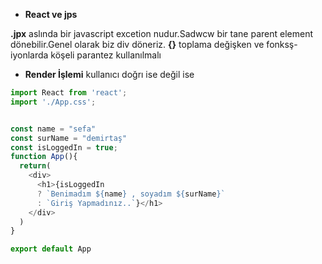  + **React ve jps**

**.jpx** aslında bir javascript excetion nudur.Sadwcw bir tane parent element dönebilir.Genel olarak biz div döneriz.
**{}** toplama değişken ve fonksş-iyonlarda köşeli parantez kullanılmalı

- **Render İşlemi** kullanıcı doğrı ise değil ise
```JavaScript
import React from 'react';
import './App.css';


const name = "sefa"
const surName = "demirtaş"
const isLoggedIn = true;
function App(){
  return(
    <div>
      <h1>{isLoggedIn 
      ? `Benimadım ${name} , soyadım ${surName}`
      : `Giriş Yapmadınız..`}</h1>
    </div>
  )
}

export default App

```

